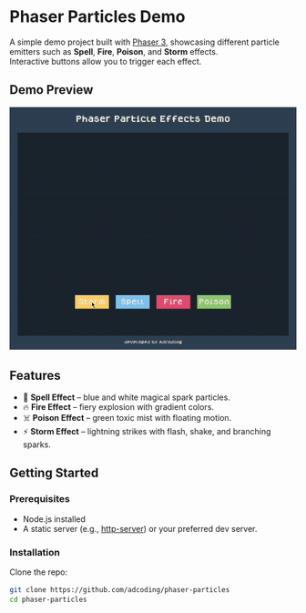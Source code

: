 # Phaser Particles Demo

A simple demo project built with [Phaser 3](https://phaser.io/), showcasing different particle emitters such as **Spell**, **Fire**, **Poison**, and **Storm** effects.  
Interactive buttons allow you to trigger each effect.

## Demo Preview

![Demo GIF Placeholder](phaser-particles-showcase.gif)  

## Features

- 🎇 **Spell Effect** – blue and white magical spark particles.  
- 🔥 **Fire Effect** – fiery explosion with gradient colors.  
- ☠️ **Poison Effect** – green toxic mist with floating motion.  
- ⚡ **Storm Effect** – lightning strikes with flash, shake, and branching sparks.  

## Getting Started

### Prerequisites
- Node.js installed  
- A static server (e.g., [http-server](https://www.npmjs.com/package/http-server)) or your preferred dev server.  

### Installation
Clone the repo:

```bash
git clone https://github.com/adcoding/phaser-particles
cd phaser-particles
